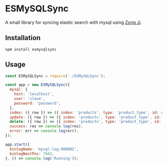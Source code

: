 # ESMySQLSync

A small library for syncing elastic search with mysql using [Zong Ji](https://github.com/nevill/zongji).

## Installation

`npm install esmysqlsync`

## Usage

```javascript
const ESMySQLSync = require('./ESMySQLSync');

const app = new ESMySQLSync({
  mysql: {
    host: 'localhost',
    user: 'slave',
    password: 'password',
  },
  index: ({ row }) => ({ index: 'products', type: 'product_type', id: row.id, body: row }),
  update: ({ row }) => ({ index: 'products', type: 'product_type', id: row.after.id, body: row.after }),
  delete: ({ row }) => ({ index: 'products', type: 'product_type', id: row.id }),
  success: res => console.log(res),
  error: err => console.log(err),
});

app.start({
  binlogName: 'mysql-log.000002',
  binlogNextPos: 7942,
}, () => console.log('Running'));

```
